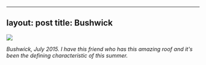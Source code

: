 
---
layout: post
title: Bushwick
---


![](https://40.media.tumblr.com/b8575a8958d3df5c52afe7a84a64060c/tumblr_ns4dhggYq11rloozgo1_1280.jpg)

_Bushwick, July 2015. I have this friend who has this amazing roof and it's been the defining characteristic of this summer._
